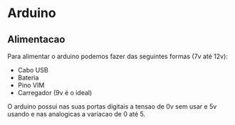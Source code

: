# Arduino

## Alimentacao
Para alimentar o arduino podemos fazer das seguintes formas (7v até 12v):

- Cabo USB
- Bateria
- Pino VIM
- Carregador (9v é o ideal)

O arduino possui nas suas portas digitais a tensao de 0v sem usar e 5v usando e nas analogicas a variacao de 0 até 5.
